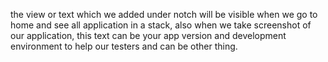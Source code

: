 


the view or text which we added under notch will be visible when we go to home and see all application in a stack, also when we take screenshot of our application, this text can be your app version and development environment to help our testers and can be other thing.

